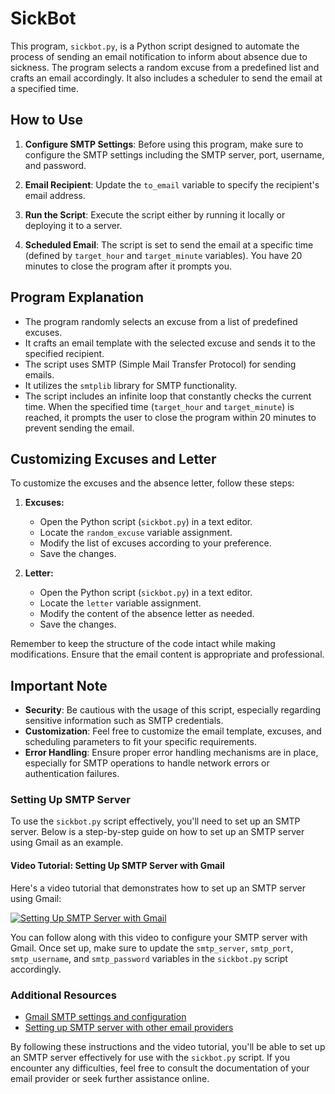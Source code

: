 # SickBot

This program, `sickbot.py`, is a Python script designed to automate the process of sending an email notification to inform about absence due to sickness. The program selects a random excuse from a predefined list and crafts an email accordingly. It also includes a scheduler to send the email at a specified time.

## How to Use

1. **Configure SMTP Settings**: Before using this program, make sure to configure the SMTP settings including the SMTP server, port, username, and password.

2. **Email Recipient**: Update the `to_email` variable to specify the recipient's email address.

3. **Run the Script**: Execute the script either by running it locally or deploying it to a server.

4. **Scheduled Email**: The script is set to send the email at a specific time (defined by `target_hour` and `target_minute` variables). You have 20 minutes to close the program after it prompts you.

## Program Explanation

- The program randomly selects an excuse from a list of predefined excuses.
- It crafts an email template with the selected excuse and sends it to the specified recipient.
- The script uses SMTP (Simple Mail Transfer Protocol) for sending emails.
- It utilizes the `smtplib` library for SMTP functionality.
- The script includes an infinite loop that constantly checks the current time. When the specified time (`target_hour` and `target_minute`) is reached, it prompts the user to close the program within 20 minutes to prevent sending the email.

## Customizing Excuses and Letter

To customize the excuses and the absence letter, follow these steps:

1. **Excuses:**
    - Open the Python script (`sickbot.py`) in a text editor.
    - Locate the `random_excuse` variable assignment.
    - Modify the list of excuses according to your preference.
    - Save the changes.

2. **Letter:**
    - Open the Python script (`sickbot.py`) in a text editor.
    - Locate the `letter` variable assignment.
    - Modify the content of the absence letter as needed.
    - Save the changes.

Remember to keep the structure of the code intact while making modifications. Ensure that the email content is appropriate and professional.

## Important Note

- **Security**: Be cautious with the usage of this script, especially regarding sensitive information such as SMTP credentials.
- **Customization**: Feel free to customize the email template, excuses, and scheduling parameters to fit your specific requirements.
- **Error Handling**: Ensure proper error handling mechanisms are in place, especially for SMTP operations to handle network errors or authentication failures.
### Setting Up SMTP Server

To use the `sickbot.py` script effectively, you'll need to set up an SMTP server. Below is a step-by-step guide on how to set up an SMTP server using Gmail as an example.

#### Video Tutorial: Setting Up SMTP Server with Gmail

Here's a video tutorial that demonstrates how to set up an SMTP server using Gmail:

[![Setting Up SMTP Server with Gmail](https://img.youtube.com/vi/kTcmbZqNiGw/0.jpg)](https://www.youtube.com/watch?v=kTcmbZqNiGw&t=235s)


You can follow along with this video to configure your SMTP server with Gmail. Once set up, make sure to update the `smtp_server`, `smtp_port`, `smtp_username`, and `smtp_password` variables in the `sickbot.py` script accordingly.

### Additional Resources

- [Gmail SMTP settings and configuration](https://support.google.com/mail/answer/7126229)
- [Setting up SMTP server with other email providers](https://www.google.com/search?q=setting+up+smtp+server)

By following these instructions and the video tutorial, you'll be able to set up an SMTP server effectively for use with the `sickbot.py` script. If you encounter any difficulties, feel free to consult the documentation of your email provider or seek further assistance online.

